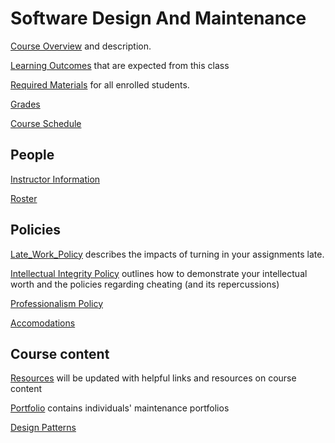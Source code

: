 # Software Design And Maintenance
[Course Overview](CourseOverview.md) and description.

[Learning Outcomes](learning-outcome.md) that are expected from this class

[Required Materials](requiredMaterials.md) for all enrolled students.

[Grades](grades.md)

[Course Schedule](Schedule.md)

## People
[Instructor Information](Instructor.md)

[Roster](roster.md) 

## Policies
[Late_Work_Policy](Late_Work_Policy.md) describes the impacts of turning in your assignments late.

[Intellectual Integrity Policy](Integrity_Policy.md) outlines how to demonstrate your intellectual worth and the policies regarding cheating (and its repercussions)

[Professionalism Policy](professionalismPolicy.md)

[Accomodations](Accomodations.md)



## Course content

[Resources](resources.md) will be updated with helpful links and resources on course content

[Portfolio](portfolio/README.md) contains individuals' maintenance portfolios

[Design Patterns](design-patterns/README.md)

